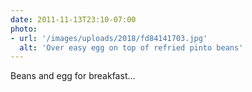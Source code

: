 ```yaml
---
date: 2011-11-13T23:10-07:00
photo:
- url: '/images/uploads/2018/fd84141703.jpg'
  alt: 'Over easy egg on top of refried pinto beans'
---
```

Beans and egg for breakfast…
